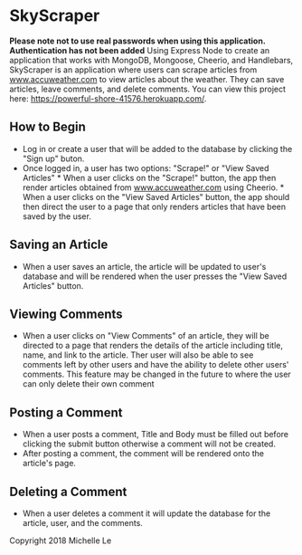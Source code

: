 # SkyScraper
**Please note not to use real passwords when using this application. Authentication has not been added**
Using Express Node to create an application that works with MongoDB, Mongoose, Cheerio, and Handlebars, SkyScraper is an application where users can scrape articles from www.accuweather.com to view articles about the weather. They can save articles, leave comments, and delete comments. You can view this project here: https://powerful-shore-41576.herokuapp.com/.

## How to Begin
 * Log in or create a user that will be added to the database by clicking the "Sign up" buton.
 * Once logged in, a user has two options: "Scrape!" or "View Saved Articles"
 		* When a user clicks on the "Scrape!" button, the app then render articles obtained from www.accuweather.com using Cheerio.
 		* When a user clicks on the "View Saved Articles" button, the app should then direct the user to a page that only renders articles that have been saved by the user.

## Saving an Article
 * When a user saves an article, the article will be updated to user's database and will be rendered when the user presses the "View Saved Articles" button.

## Viewing Comments
 * When a user clicks on "View Comments" of an article, they will be directed to a page that renders the details of the article including title, name, and link to the article. Ther user will also be able to see comments left by other users and have the ability to delete other users' comments. This feature may be changed in the future to where the user can only delete their own comment

## Posting a Comment
 * When a user posts a comment, Title and Body must be filled out before clicking the submit button otherwise a comment will not be created.
 * After posting a comment, the comment will be rendered onto the article's page.

## Deleting a Comment
 * When a user deletes a comment it will update the database for the article, user, and the comments. 

 Copyright 2018 Michelle Le

